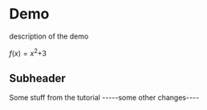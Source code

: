 # Demo

description of the demo

$f(x)=x^2$+3

## Subheader

Some stuff from the tutorial
-----some other changes----
